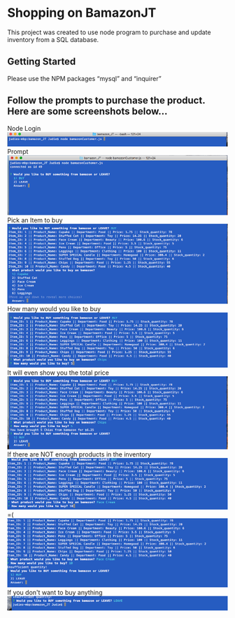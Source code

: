# Shopping on BamazonJT

This project was created to use node program to purchase and update inventory from a SQL database. 

## Getting Started
Please use the NPM packages “mysql” and “inquirer”

## Follow the prompts to purchase the product. Here are some screenshots below…
Node Login
![Node Login](images/1_NodeLogin.png "Node Login")
Prompt
![Prompt](images/2_Prompt_Buy_Leave.png "Prompt")
Pick an Item to buy
![Pick an Item to buy](images/3_Pick_Item.png "Pick an Item to buy")
How many would you like to buy
![How many would you like to buy?](images/4_howmany.png "How many would you like to buy?")
It will even show you the total price
![It will even show you the total price](images/5_totalprice.png "It will even show you the total price")
If there are NOT enough products in the inventory
![If there are NOT enough products in the inventory](images/6_notenough.png "If there are NOT enough products in the inventory")
=(
![=(](images/7_notenough2.png "=(")
If you don't want to buy anything
![If you don't want to buy anything](images/8_leave.png "If you don't want to buy anything")









